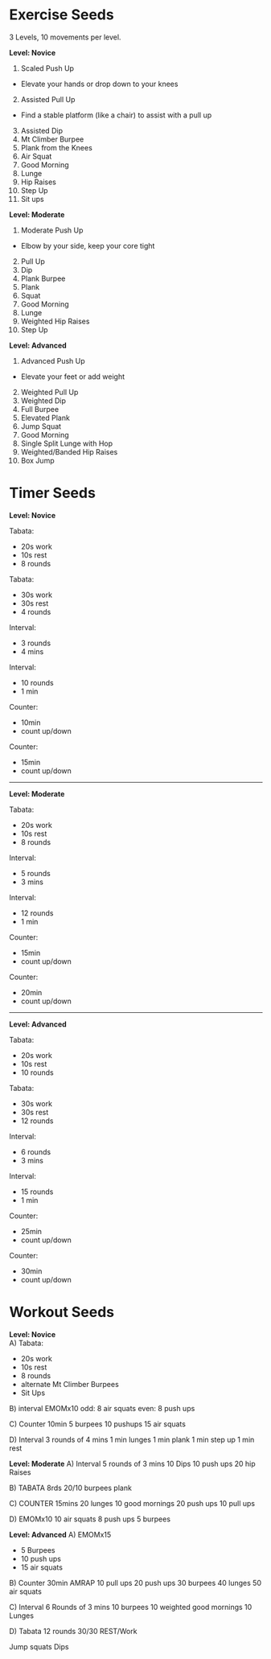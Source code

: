 # Exercise Seeds

3 Levels, 10 movements per level.

**Level: Novice**
1. Scaled Push Up
 - Elevate your hands or drop down to your knees
2. Assisted Pull Up
 - Find a stable platform (like a chair) to assist with a pull up
3. Assisted Dip
4. Mt Climber Burpee
5. Plank from the Knees
6. Air Squat
7. Good Morning
8. Lunge
9. Hip Raises
10. Step Up
11. Sit ups

**Level: Moderate**
1. Moderate Push Up
 - Elbow by your side, keep your core tight
2. Pull Up
3. Dip
4. Plank Burpee
5. Plank
6. Squat
7. Good Morning
8. Lunge
9. Weighted Hip Raises
10. Step Up

**Level: Advanced**
1. Advanced Push Up
 - Elevate your feet or add weight
2. Weighted Pull Up
3. Weighted Dip
4. Full Burpee
5. Elevated Plank
6. Jump Squat
7. Good Morning
8. Single Split Lunge with Hop
9. Weighted/Banded Hip Raises
10. Box Jump

# Timer Seeds

**Level: Novice**

Tabata:
  - 20s work
  - 10s rest
  - 8 rounds

Tabata:
  - 30s work
  - 30s rest
  - 4 rounds

Interval:
  - 3 rounds
  - 4 mins

Interval:
  - 10 rounds
  - 1 min

Counter:
  - 10min
  - count up/down

Counter:
  - 15min
  - count up/down

___
**Level: Moderate**

Tabata:
  - 20s work
  - 10s rest
  - 8 rounds


Interval:
  - 5 rounds
  - 3 mins

Interval:
 - 12 rounds
 - 1 min

 Counter:
   - 15min
   - count up/down

 Counter:
   - 20min
   - count up/down
___
**Level: Advanced**

Tabata:
  - 20s work
  - 10s rest
  - 10 rounds

Tabata:
 - 30s work
 - 30s rest
 - 12 rounds

Interval:
  - 6 rounds
  - 3 mins

Interval:
 - 15 rounds
 - 1 min

 Counter:
   - 25min
   - count up/down

 Counter:
   - 30min
   - count up/down

# Workout Seeds

**Level: Novice**<br/>
A)
Tabata:
  - 20s work
  - 10s rest
  - 8 rounds
  - alternate Mt Climber Burpees
  - Sit Ups

B)
interval
EMOMx10
odd: 8 air squats
even: 8 push ups

C)
Counter 10min
5 burpees
10 pushups
15 air squats

D)
Interval
3 rounds of 4 mins
1 min lunges
1 min plank
1 min step up
1 min rest




**Level: Moderate**
A)
Interval
5 rounds of 3 mins
10 Dips
10 push ups
20 hip Raises

B)
TABATA 8rds 20/10
burpees
plank

C)
COUNTER 15mins
20 lunges
10 good mornings
20 push ups
10 pull ups

D)
EMOMx10
10 air squats
8 push ups
5 burpees



**Level: Advanced**
A)
EMOMx15
- 5 Burpees
- 10 push ups
- 15 air squats

B)
Counter 30min
AMRAP
10 pull ups
20 push ups
30 burpees
40  lunges
50 air squats

C)
Interval
6 Rounds of 3 mins
10 burpees
10 weighted good mornings
10 Lunges

D)
Tabata
12 rounds 30/30 REST/Work

Jump squats
Dips
